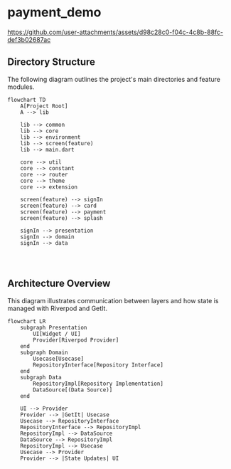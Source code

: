# payment_demo



https://github.com/user-attachments/assets/d98c28c0-f04c-4c8b-88fc-def3b02687ac

## Directory Structure

The following diagram outlines the project's main directories and feature modules.

```mermaid
flowchart TD
    A[Project Root]
    A --> lib

    lib --> common
    lib --> core
    lib --> environment
    lib --> screen(feature)
    lib --> main.dart

    core --> util
    core --> constant
    core --> router
    core --> theme
    core --> extension

    screen(feature) --> signIn
    screen(feature) --> card
    screen(feature) --> payment
    screen(feature) --> splash

    signIn --> presentation
    signIn --> domain
    signIn --> data

    


```

## Architecture Overview

This diagram illustrates communication between layers and how state is managed with Riverpod and GetIt.

```mermaid
flowchart LR
    subgraph Presentation
        UI[Widget / UI]
        Provider[Riverpod Provider]
    end
    subgraph Domain
        Usecase[Usecase]
        RepositoryInterface[Repository Interface]
    end
    subgraph Data
        RepositoryImpl[Repository Implementation]
        DataSource[(Data Source)]
    end

    UI --> Provider
    Provider --> |GetIt| Usecase
    Usecase --> RepositoryInterface
    RepositoryInterface --> RepositoryImpl
    RepositoryImpl --> DataSource
    DataSource --> RepositoryImpl
    RepositoryImpl --> Usecase
    Usecase --> Provider
    Provider --> |State Updates| UI
```

